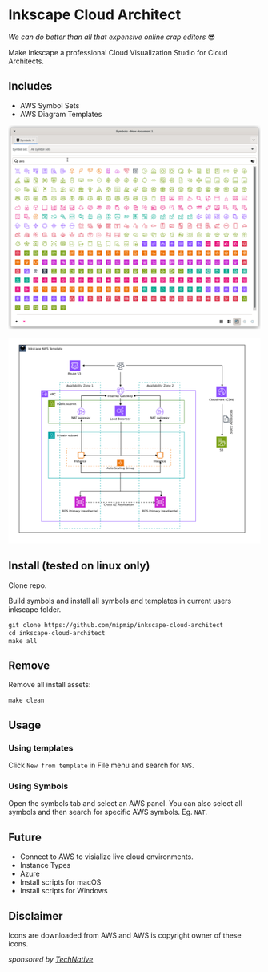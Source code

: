 # Inkscape Cloud Architect

_We can do better than all that expensive online crap editors_ 😎

Make Inkscape a professional Cloud Visualization Studio for Cloud Architects.

## Includes

- AWS Symbol Sets
- AWS Diagram Templates

![All AWS symbols](docs/images/all-symbols2.png)

![Multi AZ Web Application Template](docs/images/multi-az-webapp-tpl.png)

## Install (tested on linux only)

Clone repo.

Build symbols and install all symbols and templates in current users inkscape folder.

```
git clone https://github.com/mipmip/inkscape-cloud-architect
cd inkscape-cloud-architect
make all
```

## Remove

Remove all install assets:

```
make clean
```

## Usage

### Using templates

Click `New from template` in File menu and search for `AWS`.

### Using Symbols

Open the symbols tab and select an AWS panel. You can also select all symbols
and then search for specific AWS symbols. Eg. `NAT`.

## Future

- Connect to AWS to visialize live cloud environments.
- Instance Types
- Azure
- Install scripts for macOS
- Install scripts for Windows

## Disclaimer

Icons are downloaded from AWS and AWS is copyright owner of these icons.

_sponsored by [TechNative](https://technative.eu)_
